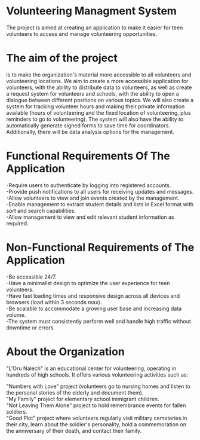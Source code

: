 # Volunteering Managment System
The project is aimed at creating an application to make it easier for teen volunteers to access and manage volunteering opportunities. 

# The aim of the project
 is to make the organization's material more accessible to all volunteers and volunteering locations. We aim to create a more accessible application for volunteers, with the ability to distribute data to volunteers, as well as create a request system for volunteers and schools, with the ability to open a dialogue between different positions on various topics. We will also create a system for tracking volunteer hours and making their private information available (hours of volunteering and the fixed location of volunteering, plus reminders to go to volunteering). The system will also have the ability to automatically generate signed forms to save time for coordinators. Additionally, there will be data analysis options for the management.

# Functional Requirements Of The Application
-Require users to authenticate by logging into registered accounts.  
-Provide push notifications to all users for receiving updates and messages.  
-Allow volunteers to view and join events created by the management.  
-Enable management to extract student details and lists in Excel format with sort and search capabilities.  
-Allow management to view and edit relevant student information as required.  

# Non-Functional Requirements of The Application
-Be accessible 24/7.  
-Have a minimalist design to optimize the user experience for teen volunteers.  
-Have fast loading times and responsive design across all devices and browsers (load within 3 seconds max).  
-Be scalable to accommodate a growing user base and increasing data volume.  
-The system must consistently perform well and handle high traffic without downtime or errors.  

# About the Organization 
"L'Oru Nalech" is an educational center for volunteering, operating in hundreds of high schools. It offers various volunteering activities such as:

"Numbers with Love" project (volunteers go to nursing homes and listen to the personal stories of the elderly and document them).  
"My Family" project for elementary school immigrant children.  
"Not Leaving Them Alone" project to hold remembrance events for fallen soldiers.  
"Good Plot" project where volunteers regularly visit military cemeteries in their city, learn about the soldier's personality, hold a commemoration on the anniversary of their death, and contact their family.  

